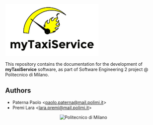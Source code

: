 <img src="rasd/images/logo-full.jpg" alt="myTaxiService" width="300" />

This repository contains the documentation for the development of **myTaxiService** software, as part of Software Engineering 2 project @ Politecnico di Milano.

Authors
-------
* Paterna Paolo <<paolo.paterna@mail.polimi.it>>
* Premi Lara <<lara.premi@mail.polimi.it>>

<p align="center"><img src="https://upload.wikimedia.org/wikipedia/it/archive/b/be/20151029123608%21Logo_Politecnico_Milano.png" alt="Politecnico di Milano" width="300" /></p>
